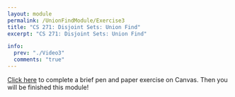 ```yaml
---
layout: module
permalink: /UnionFindModule/Exercise3
title: "CS 271: Disjoint Sets: Union Find"
excerpt: "CS 271: Disjoint Sets: Union Find"

info:
  prev: "./Video3"
  comments: "true"
---
```


<a href = "https://ursinus.instructure.com/courses/18044/assignments/207258">Click here</a> to complete a brief pen and paper exercise on Canvas.  Then you will be finished this module!